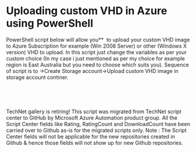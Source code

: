 ﻿Uploading custom VHD in Azure using PowerShell
==============================================

            

PowerShell script below will allow you**  to upload your custom VHD image to Azure Subscription for example (Win 2008 Server) or other (Windows X version) VHD to upload. In this script just change the variables as per your
 custom choice (In my case i just mentioned as per my choice for example region is East Australia but you need to choose which suits you). Sequence of script is to ->Create Storage account->Upload custom VHD image in storage account continer.


 




 




        
    
TechNet gallery is retiring! This script was migrated from TechNet script center to GitHub by Microsoft Azure Automation product group. All the Script Center fields like Rating, RatingCount and DownloadCount have been carried over to Github as-is for the migrated scripts only. Note : The Script Center fields will not be applicable for the new repositories created in Github & hence those fields will not show up for new Github repositories.
